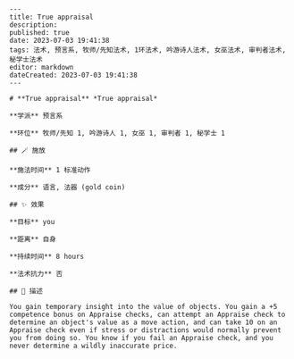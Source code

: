 
    ---
    title: True appraisal
    description: 
    published: true
    date: 2023-07-03 19:41:38
    tags: 法术, 预言系, 牧师/先知法术, 1环法术, 吟游诗人法术, 女巫法术, 审判者法术, 秘学士法术
    editor: markdown
    dateCreated: 2023-07-03 19:41:38
    ---

    # **True appraisal** *True appraisal*

    **学派** 预言系 

    **环位** 牧师/先知 1, 吟游诗人 1, 女巫 1, 审判者 1, 秘学士 1

    ## 🪄 施放

    **施法时间** 1 标准动作

    **成分** 语言, 法器 (gold coin)

    ## ✨ 效果 

    **目标** you 

    **距离** 自身  

    **持续时间** 8 hours 

    **法术抗力** 否

    ## 📖 描述

    You gain temporary insight into the value of objects. You gain a +5 competence bonus on Appraise checks, can attempt an Appraise check to determine an object's value as a move action, and can take 10 on an Appraise check even if stress or distractions would normally prevent you from doing so. You know if you fail an Appraise check, and you never determine a wildly inaccurate price.
    